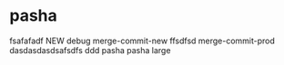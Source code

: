 # pasha
fsafafadf
NEW
debug
merge-commit-new
ffsdfsd
merge-commit-prod
dasdasdasdsafsdfs
ddd
pasha pasha
large
